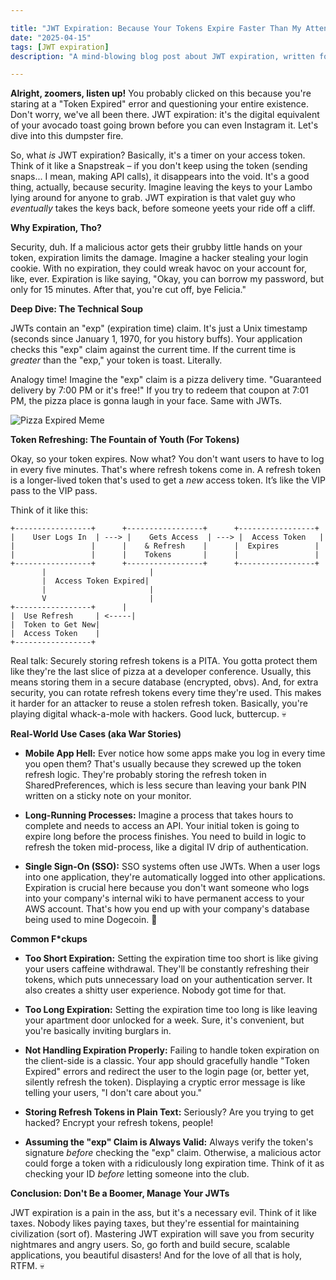```yaml
---

title: "JWT Expiration: Because Your Tokens Expire Faster Than My Attention Span"
date: "2025-04-15"
tags: [JWT expiration]
description: "A mind-blowing blog post about JWT expiration, written for chaotic Gen Z engineers. Let's be real, you're gonna skim this anyway."

---
```


**Alright, zoomers, listen up!** You probably clicked on this because you're staring at a "Token Expired" error and questioning your entire existence. Don't worry, we've all been there. JWT expiration: it's the digital equivalent of your avocado toast going brown before you can even Instagram it.  Let's dive into this dumpster fire.

So, what *is* JWT expiration? Basically, it's a timer on your access token. Think of it like a Snapstreak – if you don't keep using the token (sending snaps... I mean, making API calls), it disappears into the void. It's a good thing, actually, because security.  Imagine leaving the keys to your Lambo lying around for anyone to grab.  JWT expiration is that valet guy who *eventually* takes the keys back, before someone yeets your ride off a cliff.

**Why Expiration, Tho?**

Security, duh.  If a malicious actor gets their grubby little hands on your token, expiration limits the damage.  Imagine a hacker stealing your login cookie. With no expiration, they could wreak havoc on your account for, like, ever.  Expiration is like saying, "Okay, you can borrow my password, but only for 15 minutes.  After that, you're cut off, bye Felicia."

**Deep Dive: The Technical Soup**

JWTs contain an "exp" (expiration time) claim. It's just a Unix timestamp (seconds since January 1, 1970, for you history buffs).  Your application checks this "exp" claim against the current time. If the current time is *greater* than the "exp," your token is toast. Literally.

Analogy time!  Imagine the "exp" claim is a pizza delivery time.  "Guaranteed delivery by 7:00 PM or it's free!"  If you try to redeem that coupon at 7:01 PM, the pizza place is gonna laugh in your face.  Same with JWTs.

![Pizza Expired Meme](https://i.imgflip.com/1p18y7.jpg)

**Token Refreshing: The Fountain of Youth (For Tokens)**

Okay, so your token expires. Now what?  You don't want users to have to log in every five minutes.  That's where refresh tokens come in. A refresh token is a longer-lived token that's used to get a *new* access token. It’s like the VIP pass to the VIP pass.

Think of it like this:

```ascii
+-----------------+      +-----------------+      +-----------------+
|    User Logs In  | ---> |    Gets Access  | ---> |  Access Token   |
|                 |      |    & Refresh    |      |  Expires        |
|                 |      |    Tokens       |      |                 |
+-----------------+      +-----------------+      +-----------------+
       |                       |
       |  Access Token Expired|
       |                       |
       V                       |
+-----------------+      |
|  Use Refresh     | <-----|
|  Token to Get New|
|  Access Token    |
+-----------------+
```

Real talk: Securely storing refresh tokens is a PITA.  You gotta protect them like they're the last slice of pizza at a developer conference.  Usually, this means storing them in a secure database (encrypted, obvs).  And, for extra security, you can rotate refresh tokens every time they're used.  This makes it harder for an attacker to reuse a stolen refresh token.  Basically, you're playing digital whack-a-mole with hackers. Good luck, buttercup. 💀

**Real-World Use Cases (aka War Stories)**

*   **Mobile App Hell:** Ever notice how some apps make you log in every time you open them?  That's usually because they screwed up the token refresh logic.  They're probably storing the refresh token in SharedPreferences, which is less secure than leaving your bank PIN written on a sticky note on your monitor.

*   **Long-Running Processes:**  Imagine a process that takes hours to complete and needs to access an API.  Your initial token is going to expire long before the process finishes.  You need to build in logic to refresh the token mid-process, like a digital IV drip of authentication.

*   **Single Sign-On (SSO):** SSO systems often use JWTs.  When a user logs into one application, they're automatically logged into other applications.  Expiration is crucial here because you don't want someone who logs into your company's internal wiki to have permanent access to your AWS account.  That's how you end up with your company's database being used to mine Dogecoin. 🙏

**Common F*ckups**

*   **Too Short Expiration:**  Setting the expiration time too short is like giving your users caffeine withdrawal.  They'll be constantly refreshing their tokens, which puts unnecessary load on your authentication server.  It also creates a shitty user experience. Nobody got time for that.

*   **Too Long Expiration:**  Setting the expiration time too long is like leaving your apartment door unlocked for a week.  Sure, it's convenient, but you're basically inviting burglars in.

*   **Not Handling Expiration Properly:**  Failing to handle token expiration on the client-side is a classic.  Your app should gracefully handle "Token Expired" errors and redirect the user to the login page (or, better yet, silently refresh the token). Displaying a cryptic error message is like telling your users, "I don't care about you."

*   **Storing Refresh Tokens in Plain Text:**  Seriously?  Are you trying to get hacked?  Encrypt your refresh tokens, people!

*   **Assuming the "exp" Claim is Always Valid:** Always verify the token's signature *before* checking the "exp" claim. Otherwise, a malicious actor could forge a token with a ridiculously long expiration time. Think of it as checking your ID *before* letting someone into the club.

**Conclusion: Don't Be a Boomer, Manage Your JWTs**

JWT expiration is a pain in the ass, but it's a necessary evil.  Think of it like taxes.  Nobody likes paying taxes, but they're essential for maintaining civilization (sort of).  Mastering JWT expiration will save you from security nightmares and angry users. So, go forth and build secure, scalable applications, you beautiful disasters!  And for the love of all that is holy, RTFM. 💀
